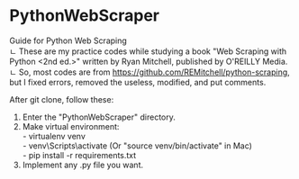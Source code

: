 # PythonWebScraper
Guide for Python Web Scraping  
ㄴ These are my practice codes while studying a book "Web Scraping with Python <2nd ed.>" written by Ryan Mitchell, published by O'REILLY Media.  
ㄴ So, most codes are from https://github.com/REMitchell/python-scraping, but I fixed errors, removed the useless, modified, and put comments.  
  
After git clone, follow these:

  1) Enter the "PythonWebScraper" directory.  
  2) Make virtual environment:  
    - virtualenv venv  
    - venv\Scripts\activate (Or "source venv/bin/activate" in Mac)  
    - pip install -r requirements.txt  
  3) Implement any .py file you want.
